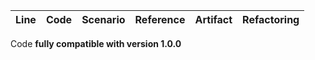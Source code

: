 | Line | Code | Scenario | Reference | Artifact | Refactoring |
|------|------|----------|-----------|----------|-------------|
  

Code **fully compatible with version 1.0.0**